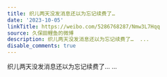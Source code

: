 ```yaml
---
title: 织儿两天没发消息还以为忘记续费了…
date: '2023-10-05'
linkTitle: https://weibo.com/5286768287/Nmw3L7Hqq
source: 久保田鲤鱼的微博
description: 织儿两天没发消息还以为忘记续费了…  ...
disable_comments: true
---
```

织儿两天没发消息还以为忘记续费了…  ...